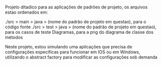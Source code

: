 Projeto ditadico para as aplicações de padrões de projeto, os arquivos estao ordenados em:

./src > main > java > (nome do padrão de projeto em questao), para o código fonte ./src > test > java > (nome do padrão de projeto em questao), para os casos de teste Diagramas, para a png do diagrama de classe dos métodos

Neste projeto, estou simulando uma aplicações que precisa de configurações especificas para funcionar em IOS ou em Windows, utilizando o abstract factory para modificar as configurações sob demanda
